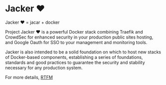 # Jacker :heart:

Jacker :heart: = jacar + docker

Project Jacker :heart: is a powerful Docker stack combining Traefik and CrowdSec for enhanced security in your production public sites hosting, and Google Oauth for SSO to your management and monitoring tools.

Jacker is also intended to be a solid foundation on which to host new stacks of Docker-based components, establishing a series of foundations, standards and good practices to guarantee the security and stability necessary for any production system.

For more details, [RTFM](https://jacker.jacar.es)
